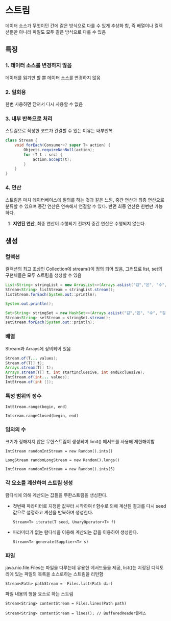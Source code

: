 # 스트림

데이터 소스가 무엇이던 간에 같은 방식으로 다룰 수 있게 추상화 함, 즉 배열이나 컬렉션뿐만 아니라 파일도 모두 같은 방식으로 다룰 수 있음

## 특징

### 1. 데이터 소스를 변경하지 않음

데이터를 읽기만 할 뿐 데이터 소스를 변경하지 않음

### 2. 일회용

한번 사용하면 닫혀서 다시 사용할 수 없음

### 3. 내부 반복으로 처리

스트림으로 작성한 코드가 간결할 수 있는 이유는 내부반복

```java
class Stream {
	void forEach(Consumer<? super T> action) {
		Objects.requireNonNull(action);
		for (T t : src) {
			action.accept(t);
		}
	}
}
```
### 4. 연산
스트림은 마치 데이터베이스에 질의를 하는 것과 같은 느낌, 중간 연산과 최종 연산으로 분류할 수 있으며 
중간 연산은 연속해서 연결할 수 있다. 반면 최종 연산은 한번만 가능하다.
  1. **지연된 연산**, 최종 연산이 수행되기 전까지 중간 연산은 수행되지 않는다.

## 생성
### 컬랙션
컬랙션의 최고 조상인 Collection에 stream()이 정의 되어 있음, 그러므로 list, set의 구현체들은 모두 스트림을 생성할 수 있음
```java
List<String> stringList = new ArrayList<>(Arrays.asList("김","은", "수", "김"));
Stream<String> listStream = stringList.stream();
listStream.forEach(System.out::println);

System.out.println();

Set<String> stringSet = new HashSet<>(Arrays.asList("김","은", "수", "김"));
Stream<String> setStream = stringSet.stream();
setStream.forEach(System.out::println);
```
### 배열
Stream과 Arrays에 정의되어 있음
```java
Stream.of(T... values);
Stream.of(T[] t);
Arrays.stream(T[] t);
Arrays.stream(T[] t, int startIncluesive, int endExcluesive);
IntStream.of(int... values);
IntStream.of(int []);
```

### 특정 범위의 정수
`IntStream.range(begin, end)`

`Intsream.rangeClosed(begin, end)`

### 임의의 수
크기가 정해지지 않은 무한스트림이 생성되며 limit() 메서드를 사용해 제한해야함

`IntStream randomIntStream = new Random().ints()`

`LongStream randomLongStream = new Random().longs()`

`IntStream randomIntStream = new Random().ints(5)`

### 각 요소를 계산하여 스트림 생성
람다식에 의해 계산되는 값들을 무한스트림을 생성한다.

- 첫번째 파라미터로 지정한 값부터 시작하여 f 함수로 의해 계산된 결과를 다시 seed 값으로 설정하고 계산을 반복하며 생성한다.

  `Stream<T> iterate(T seed, UnaryOperator<T> f)`
  

- 파라미터가 없는 람다식을 이용해 계산되는 값을 이용하여 생성한다.
  
  `Stream<T> generate(Supplier<T> s)`

### 파일 
java.nio.file.Files는 파일을 다루는데 유용한 메서드들을 제공, list()는 지정된 디렉토리에 있는 파일의 목록을 소스로하는
스트림을 리턴함

`Stream<Path> pathStream =  Files.list(Path dir)`

파일 내용의 행을 요소로 하는 스트림

`Stream<String> contentStream = Files.lines(Path path)`

`Stream<String> contentStream = lines(); // BufferedReader클래스`

